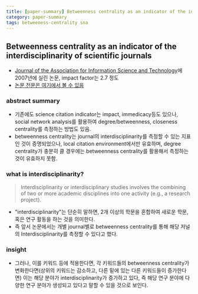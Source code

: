 ```yaml
---
title: [paper-summary] Betweenness centrality as an indicator of the interdisciplinarity of scientific journals
category: paper-summary
tags: betweeness-centrality sna
---
```


## Betweenness centrality as an indicator of the interdisciplinarity of scientific journals

- [Journal of the Association for Information Science and Technology](https://en.wikipedia.org/wiki/Journal_of_the_Association_for_Information_Science_and_Technology)에 2007년에 실린 논문, impact factor는 2.7 정도
- [논문 전문은 여기에서 볼 수 있음](https://onlinelibrary.wiley.com/doi/full/10.1002/asi.20614)

### abstract summary 

- 기존에도 science citation indicator는 impact, immedicacy등도 있으나, social network analysis를 활용하여 degree/betweenness, closeness centrality를 측정하는 방법도 있음. 
- betweenness centrality는 journal의 interdisciplinarity를 측정할 수 있는 지표인 것이 증명되었으나, local citation environment에서만 유효하며, degree centrality가 충분히 클 경우에는 betweenness centrality를 활용해서 측정하는 것이 유효하지 못함. 

### what is interdisciplinarity?

> Interdisciplinarity or interdisciplinary studies involves the combining of two or more academic disciplines into one activity (e.g., a research project).

- "interdisciplinarity"는 단순히 말하면, 2개 이상의 학문을 혼합하여 새로운 학문, 혹은 연구 활동을 하는 것을 의미한다. 
- 즉 앞서 논문에서는 개별 journal별로 betweenness centrality를 통해 해당 저널의 Interdisciplinarity를 측정할 수 있다고 했다.

### insight

- 그러나, 이를 키워드 등에 적용한다면, 각 키워드들의 betweenness centrality가 변화한다면(상위의 키워드는 감소하고, 다른 밑에 있는 다른 키워드들이 증가한다면) 이는 해당 분야가 interdisciplinarity가 증가하고 있다, 즉 해당 연구 분야에 다양한 연구 분야가 생성되고 있다고 말할 수 있을 것으로 보인다.